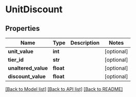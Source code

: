 # UnitDiscount

## Properties
Name | Type | Description | Notes
------------ | ------------- | ------------- | -------------
**unit_value** | **int** |  | [optional] 
**tier_id** | **str** |  | [optional] 
**unaltered_value** | **float** |  | [optional] 
**discount_value** | **float** |  | [optional] 

[[Back to Model list]](../README.md#documentation-for-models) [[Back to API list]](../README.md#documentation-for-api-endpoints) [[Back to README]](../README.md)


